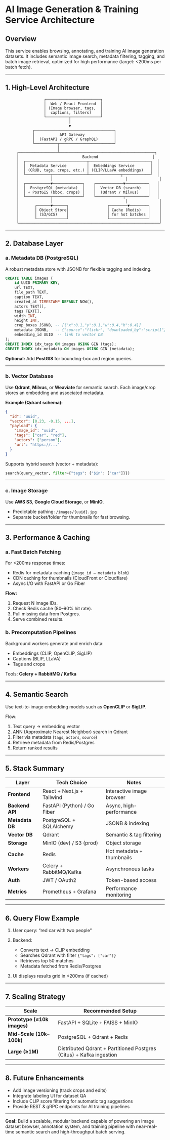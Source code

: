 # AI Image Generation & Training Service Architecture

## Overview

This service enables browsing, annotating, and training AI image generation datasets. It includes semantic image search, metadata filtering, tagging, and batch image retrieval, optimized for high performance (target: <200ms per batch fetch).

---

## 1. High-Level Architecture

```
                 ┌────────────────────────┐
                 │  Web / React Frontend  │
                 │ (Image browser, tags,  │
                 │  captions, filters)    │
                 └──────────┬─────────────┘
                            │
                            ▼
            ┌───────────────────────────────────┐
            │           API Gateway             │
            │  (FastAPI / gRPC / GraphQL)       │
            └──────────┬────────────────────────┘
                       │
     ┌─────────────────┴──────────────────────────────────────────┐
     │                            Backend                        │
     │  ┌───────────────────────────┬───────────────────────────┐  │
     │  │  Metadata Service         │  Embeddings Service       │  │
     │  │ (CRUD, tags, crops, etc.) │ (CLIP/LLaVA embeddings)   │  │
     │  └───────────┬───────────────┴──────────────┬────────────┘  │
     │              │                                │              │
     │  ┌───────────▼─────────────┐    ┌────────────▼──────────┐   │
     │  │  PostgreSQL (metadata)  │    │  Vector DB (search)   │   │
     │  │ + PostGIS (bbox, crops) │    │  (Qdrant / Milvus)    │   │
     │  └───────────┬─────────────┘    └────────────┬──────────┘   │
     │              │                                │              │
     │       ┌──────▼──────┐                 ┌────────▼────────┐    │
     │       │ Object Store│                 │ Cache (Redis)   │    │
     │       │ (S3/GCS)    │                 │ for hot batches │    │
     │       └─────────────┘                 └─────────────────┘    │
     └──────────────────────────────────────────────────────────────┘
```

---

## 2. Database Layer

### a. Metadata DB (PostgreSQL)

A robust metadata store with JSONB for flexible tagging and indexing.

```sql
CREATE TABLE images (
    id UUID PRIMARY KEY,
    url TEXT,
    file_path TEXT,
    caption TEXT,
    created_at TIMESTAMP DEFAULT NOW(),
    actors TEXT[],
    tags TEXT[],
    width INT,
    height INT,
    crop_boxes JSONB, -- [{"x":0.1,"y":0.1,"w":0.4,"h":0.4}]
    metadata JSONB,   -- {"source":"flickr", "downloaded_by":"script1"}
    embedding_id UUID  -- link to vector DB
);
CREATE INDEX idx_tags ON images USING GIN (tags);
CREATE INDEX idx_metadata ON images USING GIN (metadata);
```

**Optional:** Add **PostGIS** for bounding-box and region queries.

---

### b. Vector Database

Use **Qdrant**, **Milvus**, or **Weaviate** for semantic search.
Each image/crop stores an embedding and associated metadata.

**Example (Qdrant schema):**

```json
{
  "id": "uuid",
  "vector": [0.23, -0.15, ...],
  "payload": {
    "image_id": "uuid",
    "tags": ["car", "red"],
    "actors": ["person"],
    "url": "https://..."
  }
}
```

Supports hybrid search (vector + metadata):

```python
search(query_vector, filter={"tags": {"$in": ["car"]}})
```

---

### c. Image Storage

Use **AWS S3**, **Google Cloud Storage**, or **MinIO**.

* Predictable pathing: `/images/{uuid}.jpg`
* Separate bucket/folder for thumbnails for fast browsing.

---

## 3. Performance & Caching

### a. Fast Batch Fetching

For <200ms response times:

* Redis for metadata caching (`image_id → metadata blob`)
* CDN caching for thumbnails (CloudFront or Cloudflare)
* Async I/O with FastAPI or Go Fiber

**Flow:**

1. Request N image IDs.
2. Check Redis cache (80–90% hit rate).
3. Pull missing data from Postgres.
4. Serve combined results.

### b. Precomputation Pipelines

Background workers generate and enrich data:

* Embeddings (CLIP, OpenCLIP, SigLIP)
* Captions (BLIP, LLaVA)
* Tags and crops

Tools: **Celery + RabbitMQ / Kafka**

---

## 4. Semantic Search

Use text-to-image embedding models such as **OpenCLIP** or **SigLIP**.

Flow:

1. Text query → embedding vector
2. ANN (Approximate Nearest Neighbor) search in Qdrant
3. Filter via metadata (`tags`, `actors`, `source`)
4. Retrieve metadata from Redis/Postgres
5. Return ranked results

---

## 5. Stack Summary

| Layer           | Tech Choice                 | Notes                     |
| --------------- | --------------------------- | ------------------------- |
| **Frontend**    | React + Next.js + Tailwind  | Interactive image browser |
| **Backend API** | FastAPI (Python) / Go Fiber | Async, high-performance   |
| **Metadata DB** | PostgreSQL + SQLAlchemy     | JSONB & indexing          |
| **Vector DB**   | Qdrant                      | Semantic & tag filtering  |
| **Storage**     | MinIO (dev) / S3 (prod)     | Object storage            |
| **Cache**       | Redis                       | Hot metadata + thumbnails |
| **Workers**     | Celery + RabbitMQ/Kafka     | Asynchronous tasks        |
| **Auth**        | JWT / OAuth2                | Token-based access        |
| **Metrics**     | Prometheus + Grafana        | Performance monitoring    |

---

## 6. Query Flow Example

1. User query: “red car with two people”
2. Backend:

   * Converts text → CLIP embedding
   * Searches Qdrant with filter `{"tags": ["car"]}`
   * Retrieves top 50 matches
   * Metadata fetched from Redis/Postgres
3. UI displays results grid in <200ms (if cached)

---

## 7. Scaling Strategy

| Scale                       | Recommended Setup                                                   |
| --------------------------- | ------------------------------------------------------------------- |
| **Prototype (≤10k images)** | FastAPI + SQLite + FAISS + MinIO                                    |
| **Mid-Scale (10k–100k)**    | PostgreSQL + Qdrant + Redis                                         |
| **Large (≥1M)**             | Distributed Qdrant + Partitioned Postgres (Citus) + Kafka ingestion |

---

## 8. Future Enhancements

* Add image versioning (track crops and edits)
* Integrate labeling UI for dataset QA
* Include CLIP score filtering for automatic tag suggestions
* Provide REST & gRPC endpoints for AI training pipelines

---

**Goal:** Build a scalable, modular backend capable of powering an image dataset browser, annotation system, and training pipeline with near-real-time semantic search and high-throughput batch serving.
